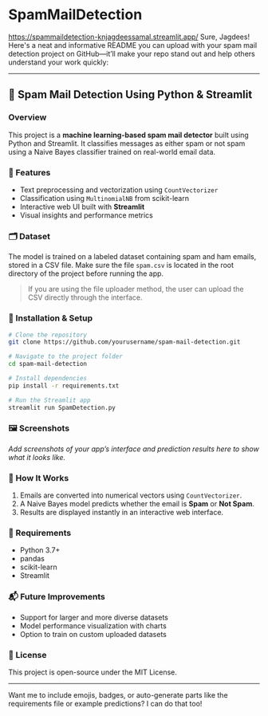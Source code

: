 # SpamMailDetection
https://spammaildetection-knjagdeessamal.streamlit.app/
Sure, Jagdees! Here's a neat and informative README you can upload with your spam mail detection project on GitHub—it’ll make your repo stand out and help others understand your work quickly:

---

## 📧 Spam Mail Detection Using Python & Streamlit

### Overview
This project is a **machine learning-based spam mail detector** built using Python and Streamlit. It classifies messages as either spam or not spam using a Naive Bayes classifier trained on real-world email data.

### 🚀 Features
- Text preprocessing and vectorization using `CountVectorizer`
- Classification using `MultinomialNB` from scikit-learn
- Interactive web UI built with **Streamlit**
- Visual insights and performance metrics

### 🗂️ Dataset
The model is trained on a labeled dataset containing spam and ham emails, stored in a CSV file. Make sure the file `spam.csv` is located in the root directory of the project before running the app.

> If you are using the file uploader method, the user can upload the CSV directly through the interface.

### 🔧 Installation & Setup
```bash
# Clone the repository
git clone https://github.com/yourusername/spam-mail-detection.git

# Navigate to the project folder
cd spam-mail-detection

# Install dependencies
pip install -r requirements.txt

# Run the Streamlit app
streamlit run SpamDetection.py
```

### 🖼️ Screenshots
_Add screenshots of your app’s interface and prediction results here to show what it looks like._

### 🧠 How It Works
1. Emails are converted into numerical vectors using `CountVectorizer`.
2. A Naive Bayes model predicts whether the email is **Spam** or **Not Spam**.
3. Results are displayed instantly in an interactive web interface.

### 📌 Requirements
- Python 3.7+
- pandas
- scikit-learn
- Streamlit

### 📬 Future Improvements
- Support for larger and more diverse datasets
- Model performance visualization with charts
- Option to train on custom uploaded datasets

### 📄 License
This project is open-source under the MIT License.

---

Want me to include emojis, badges, or auto-generate parts like the requirements file or example predictions? I can do that too!
